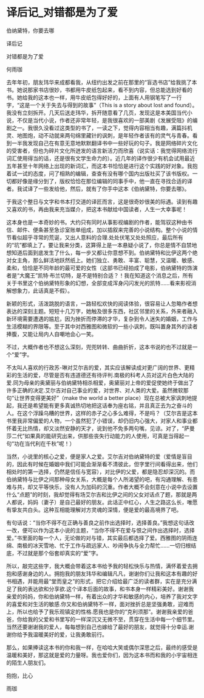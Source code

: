 # 译后记_对错都是为了爱

伯纳黛特，你要去哪

译后记

对错都是为了爱

何雨珈

去年年初，朋友玮华来成都看我，从纽约出发之前在那里的“盲选书店”给我挑了本书。她说那家书店很妙，书都用牛皮纸包起来，看不到内容，但总能选到好看的书。她给我的这本也一样，用牛皮纸包得好好的，上面有人用钢笔写了一行字，“这是一个关于失去与得到的故事”（This is a story about lost and found）。我没有立刻拆开。几天后送走玮华，拆开随意看了几页，发现这是本美国当代小说，不仅是当代小说，作者还非常年轻，是我很喜欢的一部美剧《发展受阻》的编剧之一。我很久没看过这类型的书了，一读之下，觉得内容相当有趣，满篇抖机灵、地图炮，动不动就来两句绵里藏针的讽刺，是年轻作者该有的灵气与青春。看到一半我发现自己在有意无意地默默翻译书中一些好玩的句子。我是网络碎片文化的受害者，但也为碎片文化所迸发的语言新活力而欣喜（说实话：我觉得网络流行词汇使用得当的话，还是很有文学生命力的）。近几年的译作很少有机会试用最近五年甚至十年网络上出现的新词汇，而这本书恰恰是进行这个实践的好对象。我抱着试一试的态度，问了相熟的编辑，查查有没有哪个国内出版社买了该书版权。一切都好像是缘分到了，版权恰恰在那位编辑的同事手中，他一直在寻找合适的译者。我试译了一些发给他，然后，就有了你手中这本《伯纳黛特，你要去哪》。

于我这个整日与文字和书本打交道的译匠而言，这是很奇妙很美的际遇。读到有趣又喜欢的书，再由我来充当媒介，把这本书献给中国读者，人生一大幸事呢！

这本身也是一本奇妙的书。大约只有同时从事影视编剧的作者，能驾驭这种由书信、邮件、便条甚至急诊室账单组成，加以插叙来完善的小说结构。整个小说的情节看似超乎寻常的荒诞，又出人意料的合理.处处伏笔又处处照应，最后所有的“坑”都填上了。要让我来分类，这算得上是一本悬疑小说了，你总是情不自禁地想知道后面到底发生了什么，每一步又都让你意想不到。伯纳黛特和比伊这两个绝对女主角，那么鲜活地跃然纸上。她们独立、勇敢、丰富、聪慧，又温暖、敏感、柔和，恰恰是不同年龄的最可爱的女性（这部书已经拍成了电影，伯纳黛特的饰演者是“大魔王”凯特·布兰切特，是不是特别合适？！我在知道这个消息之后，所有关于书里这个伯纳黛特形象的幻想，全部变成浑身闪闪发光的凯特……看来影视消解想象力，此话真是不假）。

新颖的形式，活泼跳脱的语言，一路轻松欢快的阅读体验，很容易让人忽略作者想表达的深刻主题。短短十几万字，她触及很多东西，社区邻里的关系，外来者融入新环境需要遭遇的尴尬，因为挫折而停滞的才华，复杂到令人迷失的婚姻，工作与生活模糊的界限等。至于其中对西雅图和微软的一些小讽刺，既叫置身其外的读者捧腹，又能让局内人自嘲地会心一笑。

不过，大概作者也不想这么深刻，兜兜转转、曲曲折折，这本书说的也不过就是一个“爱”字。

不太叫人喜欢的行政苏-琳对艾尔吉的爱，其实应该解读成对更广阔的世界、更精彩的生活的爱，尽管是否有违道德还有待评判.南极的科考人员对这片白色大陆的爱.同为母亲的奥黛丽与伯纳黛特相杀相爱，奥黛丽对上帝的爱促使她终于做出了许多正确的决定.艾尔吉对自己事业的爱，对世界、对人类的大爱。虽然微软那句“让世界变得更美好”（make the world a better place）现在总被大家讽刺地提起，我还是希望能有更多真诚热切地把这话奉为座右铭，并且真正去为之奋斗的人。在这个浮躁乌糟的世界，这样的赤子之心多么难得，不是吗？（艾尔吉是这本书里我非常偏爱的人物，一个虽然犯了小错误，却仍旧内心强大，对家人和事业都怀着无比热情，却又淡然安静的天才，说到他不免多两句嘴，见谅。对了，“萨曼莎二代”如果真的能研究出来，供那些丧失行动能力的人使用，可真是当得起一句“功在当代利在千秋”呢！）

当然，小说里的核心之爱，便是家人之爱。艾尔吉对伯纳黛特的爱（爱情是盲目的，因此有时候在婚姻中我们可能会渐渐看不清彼此，但字里行间看得出来，他们相处时的第一选择，仍然是信任与宽容），对比伊的父爱，都是隐忍却深沉的。而伯纳黛特与比伊之间那种母女关系，大概是每个人所渴望的吧，有沟通理解、有患难与共，却又平等快乐，没有人为加码的沉重。作者大概不会刻意在小说中去设置什么“点题”的时刻，我却觉得有场艾尔吉和比伊之间的父女对话点了题，那就是两人都说，妈妈（妻子）是自己最好的朋友。此话正中红心，人生之路这么长，唯愿有挚友共白头。这种互相能理解对方灵魂的深情，便是爱的最高境界了吧。

有句话说：“当你不得不在正确与善良之前作出选择时，选择善良。”我想这句话改一改，便可以作为这本小说的主题，“当你不得不在爱与恨之间作出选择时，选择爱。”书里面的每一个人，无论做的对与错，其实最后都选择了爱。西雅图的阴雨连绵、南极的冰天雪地、忙于工作与疏远家人、吵闹争执与全力帮忙……一切归根结底，不过就是那个俗套却真实的“爱”字。

所以，敲完这些字，我大概会带着这本书给予我的轻松快乐与热情，满怀着爱去拥抱和感谢身边的人。拥抱我的朋友玮华和编辑凡凡，谢谢你们让我和这本有趣的好书相遇，并能用最“堂而皇之”的形式，把它介绍给最广泛的读者群，实在是充分满足了我的表达欲和分享欲.这个译本后面的故事，和书本身一样精彩美好。谢谢我亲爱的妈妈，你和伯纳黛特一样，有着出众的才华和敏感的内心，培养了我对文字的喜爱和对生活的敏感.你又和伯纳黛特不一样，面对挫折总是坚强勇敢，迎难而上，所以也给予了我乐观镇定的性格.愿我也是你的“克利须那”。谢谢我亲爱的爸爸，你给我的父爱和书里写的一样深沉又无微不至，贯穿在生活中每一个细节里。当然还要谢谢我的爱人，每每想到自己也嫁给了最好的朋友，就觉得十分幸运.谢谢你给予我温暖美好的爱，让我勇敢前行。

那么，如果捧读这本书的你和我一样，在哈哈大笑或偶尔深思之后，最终的感受是温暖和美好，那这就是爱的力量呀。我也爱你们，因为这本书而和我的小宇宙相连的陌生人朋友们。

抱抱，比心

雨珈